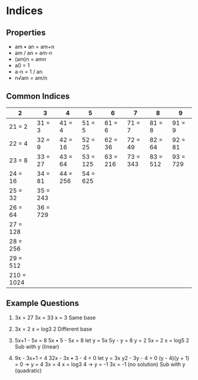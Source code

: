 # Indices

## Properties

- am • an = am\+n
- am / an = am\-n
- \(am\)n = amn
- a0 = 1
- a\-n = 1 / an
- n√am = am/n

## Common Indices

|**2**     |**3**   |**4**   |**5**   |**6**   |**7**   |**8**   |**9**   |
|----------|--------|--------|--------|--------|--------|--------|--------|
|21 = 2    |31 = 3  |41 = 4  |51 = 5  |61 = 6  |71 = 7  |81 = 8  |91 = 9  |
|22 = 4    |32 = 9  |42 = 16 |52 = 25 |62 = 36 |72 = 49 |82 = 64 |92 = 81 |
|23 = 8    |33 = 27 |43 = 64 |53 = 125|63 = 216|73 = 343|83 = 512|93 = 729|
|24 = 16   |34 = 81 |44 = 256|54 = 625|        |        |        |        |
|25 = 32   |35 = 243|        |        |        |        |        |        |
|26 = 64   |36 = 729|        |        |        |        |        |        |
|27 = 128  |        |        |        |        |        |        |        |
|28 = 256  |        |        |        |        |        |        |        |
|29 = 512  |        |        |        |        |        |        |        |
|210 = 1024|        |        |        |        |        |        |        |

## Example Questions

1. 3x = 27
    3x = 33
    x = 3
    Same base

1. 3x = 2
    x = log3 2
    Different base

1. 5x\+1 \- 5x = 8
    5x • 5 \- 5x = 8
    let y = 5x
    5y \- y = 8
    y = 2
    5x = 2
    x = log5 2
    Sub with y \(linear\)

1. 9x \- 3x\+1 = 4
    32x \- 3x • 3 \- 4 = 0
    let y = 3x
    y2 \- 3y \- 4 = 0
    \(y \- 4\)\(y \+ 1\) = 0
    → y = 4
    3x = 4
    x = log3 4
    → y = \-1
    3x = \-1
    \(no solution\)
    Sub with y \(quadratic\)
